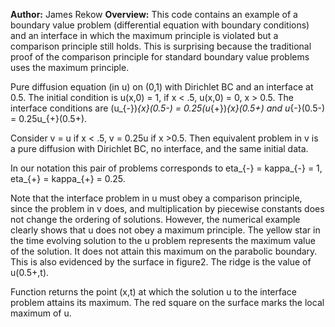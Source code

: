 
**Author:** James Rekow
**Overview:** This code contains an example of a boundary value problem (differential equation with boundary conditions) and an interface in which the maximum principle is violated but a comparison principle still holds. This is surprising because the traditional proof of the comparison principle for standard boundary value problems uses the maximum principle.

Pure diffusion equation (in u) on (0,1) with Dirichlet BC and an interface
at 0.5. The initial condition is u(x,0) = 1, if x < .5, u(x,0) = 0, x > 0.5.
The interface conditions are (u_{-})_{x}(0.5-) = 0.25(u_{+})_{x}(0.5+)
and u_{-}(0.5-) = 0.25u_{+}(0.5+).

Consider v = u if x < .5, v = 0.25u if x >0.5.
Then equivalent problem in v is a pure diffusion with
Dirichlet BC, no interface, and the same initial data.

In our notation this pair of problems corresponds to 
eta_{-} = kappa_{-} = 1, eta_{+} = kappa_{+} = 0.25.


Note that the interface problem in u must obey a comparison principle,
since the problem in v does, and multiplication by piecewise constants
does not change the ordering of solutions. However, the numerical example
clearly shows that u does not obey a maximum principle. The yellow star in the
time evolving solution to the u problem represents the maximum value of
the solution. It does not attain this maximum on the parabolic boundary.
This is also evidenced by the surface in figure2. The ridge is the value
of u(0.5+,t).

Function returns the point (x,t) at which the solution u to the interface
problem attains its maximum. The red square on the surface marks the
local maximum of u.
